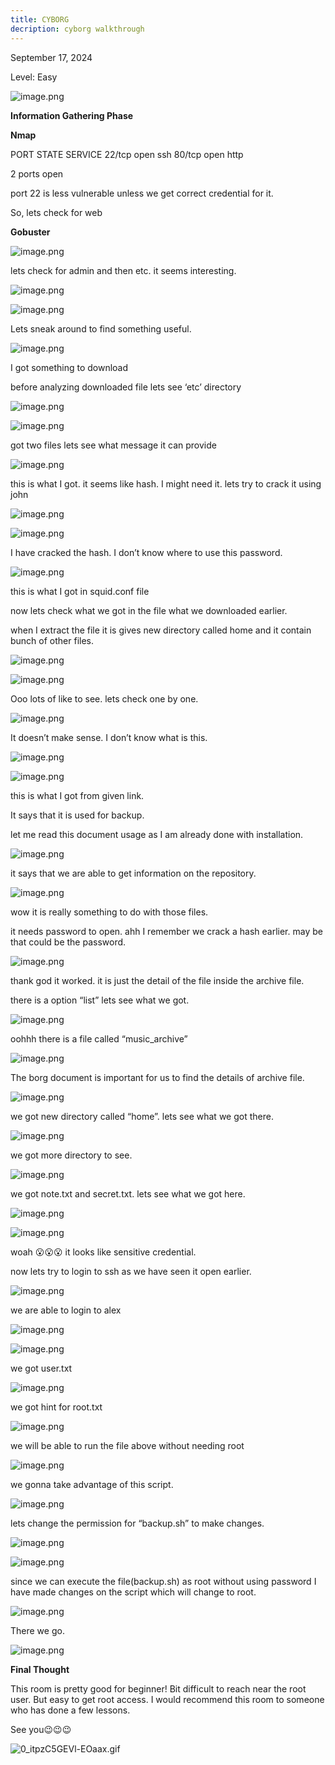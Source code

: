 ```yaml
---
title: CYBORG
decription: cyborg walkthrough
---
```


September 17, 2024 

Level: Easy

![image.png](../../../assets/CYBORG/image.png)

**Information Gathering Phase**

**Nmap**

PORT   STATE SERVICE
22/tcp open  ssh
80/tcp open  http

2 ports open 

port 22 is less vulnerable unless we get correct credential for it.

So, lets check for web 

**Gobuster** 

![image.png](../../../assets/CYBORG/image%201.png)

lets check for admin and then etc. it seems interesting.

![image.png](../../../assets/CYBORG/image%202.png)

![image.png](../../../assets/CYBORG/image%203.png)

Lets sneak around to find something useful.

![image.png](../../../assets/CYBORG/image%204.png)

I got something to download

before analyzing downloaded file lets see ‘etc’ directory

![image.png](../../../assets/CYBORG/image%205.png)

![image.png](../../../assets/CYBORG/image%206.png)

got two files
lets see what message it can provide

![image.png](../../../assets/CYBORG/image%207.png)

this is what I got. it seems like hash. I might need it. lets try to crack it using john 

![image.png](../../../assets/CYBORG/image%208.png)

![image.png](../../../assets/CYBORG/image%209.png)

I have cracked the hash. I don’t know where to use this password.

![image.png](../../../assets/CYBORG/image%2010.png)

this is what I got in squid.conf file

now lets check what we got in the file what we downloaded earlier.

when I extract the file it is gives new directory called home and it contain bunch of other files.

![image.png](../../../assets/CYBORG/image%2011.png)

![image.png](../../../assets/CYBORG/image%2012.png)

Ooo lots of like to see. lets check one by one.

![image.png](../../../assets/CYBORG/image%2013.png)

It doesn’t make sense. I don’t know what is this.

![image.png](../../../assets/CYBORG/image%2014.png)

![image.png](../../../assets/CYBORG/image%2015.png)

this is what I got from given link.

It says that it is used for backup.

let me read this document usage as I am already done with installation.

![image.png](../../../assets/CYBORG/image%2016.png)

it says that we are able to get information on the repository.

![image.png](../../../assets/CYBORG/image%2017.png)

wow it is really something to do with those files.

it needs password to open. ahh I remember we crack a hash earlier. may be that could be the password.

![image.png](../../../assets/CYBORG/image%2018.png)

thank god it worked. it is just the detail of the file inside the archive file.

there is a option “list” lets see what we got.

![image.png](../../../assets/CYBORG/image%2019.png)

oohhh there is a file called “music_archive” 

![image.png](../../../assets/CYBORG/image%2020.png)

The borg document is important for us to find the details of archive file.

![image.png](../../../assets/CYBORG/image%2021.png)

we got new directory called “home”. lets see what we got there.

![image.png](../../../assets/CYBORG/image%2022.png)

we got more directory to see.

![image.png](../../../assets/CYBORG/image%2023.png)

we got note.txt and secret.txt. lets see what we got here.

![image.png](../../../assets/CYBORG/image%2024.png)

![image.png](../../../assets/CYBORG/image%2025.png)

woah 😮😮😮 it looks like sensitive credential. 

now lets try to login to ssh as we have seen it open earlier.

![image.png](../../../assets/CYBORG/image%2026.png)

we are able to login to alex

![image.png](../../../assets/CYBORG/image%2027.png)

![image.png](../../../assets/CYBORG/image%2028.png)

we got user.txt

![image.png](../../../assets/CYBORG/image%2029.png)

we got hint for root.txt

![image.png](../../../assets/CYBORG/image%2030.png)

we will be able to run the file above without needing root 

![image.png](../../../assets/CYBORG/image%2031.png)

we gonna take advantage of this script.

![image.png](../../../assets/CYBORG/image%2032.png)

lets change the permission for “backup.sh” to make changes.

![image.png](../../../assets/CYBORG/image%2033.png)

![image.png](../../../assets/CYBORG/image%2034.png)

since we can execute the file(backup.sh) as root without using password  I have made changes on the script which will change to root.

![image.png](../../../assets/CYBORG/image%2035.png)

There we go.

![image.png](../../../assets/CYBORG/image%2036.png)

**Final Thought**

This room is pretty good for beginner! Bit difficult to reach near the root user. But easy to get root access.  I would recommend this room to someone who has done a few lessons.

See you😉😉😉

![0_itpzC5GEVl-EOaax.gif](../../../assets/CYBORG/0_itpzC5GEVl-EOaax.gif)
